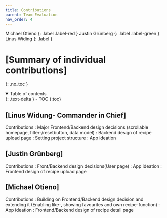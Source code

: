 ```yaml
---
title: Contributions
parent: Team Evaluation
nav_order: 4
---
```


Michael Otieno
{: .label .label-red }
Justin Grünberg
{: .label .label-green }
Linus Widing
{: .label }

# [Summary of individual contributions]
{: .no_toc }

<details open markdown="block">
  <summary>
    Table of contents
  </summary>
  {: .text-delta }
- TOC
{:toc}
</details>

## [Linus Widung- Commander in Chief]

Contributions
: Major Frontend/Backend design decisions (scrollable homepage, filter-/resetbutton, data model)
: Backend design of recipe upload page
: Setting project structure
: App ideation


## [Justin Grünberg]

Contributions
: Front/Backend design decisions(User page)
: App ideation
: Frontend design of recipe upload page

## [Michael Otieno]

Contributions
: Building on Frontend/Backend design decision and extending it (Enabling like-, showing favourites and own recipe-function)
: App ideation
: Frontend/Backend design of recipe detail page